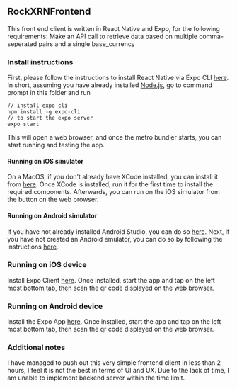 ## RockXRNFrontend
This front end client is written in React Native and Expo, for the following requirements: Make an API call to retrieve data based on multiple comma-seperated pairs and a single base_currency

### Install instructions
First, please follow the instructions to install React Native via Expo CLI [here](https://facebook.github.io/react-native/docs/getting-started). In short, assuming you have already installed [Node.js](https://nodejs.org/en/download/), go to command prompt in this folder and run
    
    // install expo cli
    npm install -g expo-cli
    // to start the expo server
    expo start

This will open a web browser, and once the metro bundler starts, you can start running and testing the app.

#### Running on iOS simulator
On a MacOS, if you don't already have XCode installed, you can install it from [here](https://apps.apple.com/sg/app/xcode/id497799835?mt=12). Once XCode is installed, run it for the first time to install the required components. Afterwards, you can run on the iOS simulator from the button on the web browser.

#### Running on Android simulator
If you have not already installed Android Studio, you can do so [here](https://developer.android.com/studio/?gclid=CjwKCAiA8qLvBRAbEiwAE_ZzPfnS1a1nTfENSmiV7YHhSw6gySf825s0qOQznueAbgsj0dPRGON_UBoCFZMQAvD_BwE). Next, if you have not created an Android emulator, you can do so by following the instructions [here](https://developer.android.com/studio/run/emulator).

### Running on iOS device
Install Expo Client [here](https://apps.apple.com/us/app/expo-client/id982107779). Once installed, start the app and tap on the left most bottom tab, then scan the qr code displayed on the web browser.

### Running on Android device
Install the Expo App [here](https://play.google.com/store/apps/details?id=host.exp.exponent&hl=en). Once installed, start the app and tap on the left most bottom tab, then scan the qr code displayed on the web browser.

### Additional notes
I have managed to push out this very simple frontend client in less than 2 hours, I feel it is not the best in terms of UI and UX. Due to the lack of time, I am unable to implement backend server within the time limit.